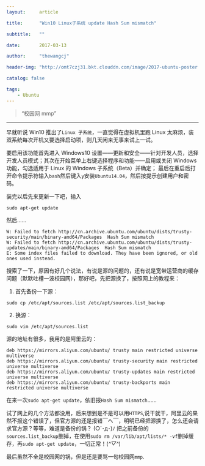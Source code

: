 ```yaml
---
layout:     article

title:      "Win10 Linux子系统 update Hash Sum mismatch"

subtitle:   ""

date:       2017-03-13

author:     "thewangcj"

header-img: "http://omt7czj31.bkt.clouddn.com/image/2017-ubuntu-poster.jpg"

catalog: false

tags:
    - Ubuntu
---
```


> “校园网 mmp”

---

早就听说 Win10 推出了`Linux 子系统`，一直觉得在虚拟机里跑 Linux 太麻烦，装双系统每次开机又要选择启动项，则几天闲来无事来试上一试。

要启用该功能首先进入 Windows10 设置——更新和安全——针对开发人员，选择开发人员模式；其次在开始菜单上右键选择程序和功能——启用或关闭 Windows 功能，勾选适用于 Linux 的 Windows 子系统（Beta）并确定；
最后在重启后打开命令提示符输入`bash`然后键入`y`安装`Ubuntu14.04`，然后按提示创建用户和密码。

装完以后先来更新一下吧，输入
<pre><code>sudo apt-get update</code></pre>
然后……
<pre><code>W: Failed to fetch http://cn.archive.ubuntu.com/ubuntu/dists/trusty-security/main/binary-amd64/Packages  Hash Sum mismatch
W: Failed to fetch http://cn.archive.ubuntu.com/ubuntu/dists/trusty-updates/main/binary-amd64/Packages  Hash Sum mismatch
E: Some index files failed to download. They have been ignored, or old ones used instead.
</code></pre>
搜索了一下，原因有好几个说法，有说是源的问题的，还有说是宽带运营商的缓存问题（默默吐槽一波校园网），那好吧，先把源换了，按照网上的教程来：

1. 首先备份一下源：
<pre><code>sudo cp /etc/apt/sources.list /etc/apt/sources.list_backup
</code></pre>
2. 换源：
<pre><code>sudo vim /etc/apt/sources.list</code></pre>

源的地址有很多，我用的是阿里云的：
<pre><code>deb https://mirrors.aliyun.com/ubuntu/ trusty main restricted universe multiverse
deb https://mirrors.aliyun.com/ubuntu/ trusty-security main restricted universe multiverse
deb https://mirrors.aliyun.com/ubuntu/ trusty-updates main restricted universe multiverse
deb https://mirrors.aliyun.com/ubuntu/ trusty-backports main restricted universe multiverse
</code></pre>

在来一次`sudo apt-get update`，依旧报`Hash Sum mismatch`……

试了网上的几个方法都没用，后来想到是不是可以用`HTTPS`,说干就干，阿里云的果然不报这个错误了，但官方源的还是报错￣へ￣，明明已经把源换了，怎么还会请求官方源？等等，难道是备份的锅？ (○´･д･)ﾉ 把之前备份的`sources.list_backup`删掉，在使用`sudo rm /var/lib/apt/lists/* -vf`删掉缓存，再`sudo apt-get update`，一切正常！(*^▽^*)

最后虽然不全是校园网的锅，但是还是要骂一句校园网`mmp`.


